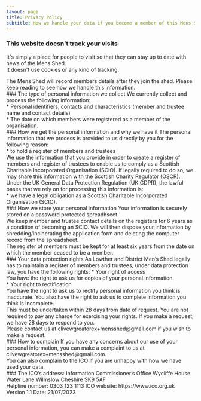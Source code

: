 ```yaml
---
layout: page
title: Privacy Policy
subtitle: How we handle your data if you become a member of this Mens Shed
---
```


### This website doesn't track your visits
It's simply a place for people to visit so that they can stay up to date with news of the Mens Shed.  
It doesn't use cookies or any kind of tracking.
<div style="page-break-after: always"></div>
The Mens Shed will record members details after they join the shed. Please keep reading to see how we handle this information.
<br>
### The type of personal information we collect
We currently collect and process the following information:
<br>
* Personal identifiers, contacts and characteristics (member and trustee name and contact details)
<br>
* The date on which members were registered as a member of the organisation.
<div style="page-break-after: always"></div>
### How we get the personal information and why we have it
The personal information that we process is provided to us directly by you for the following reason:
<br>
* to hold a register of members and trustees
<br>
We use the information that you provide in order to create a register of members and register of trustees to enable us to comply as a Scottish Charitable Incorporated Organisation (SCIO).  
If legally required to do so, we may share this information with the Scottish Charity Regulator (OSCR).
Under the UK General Data Protection Regulation (UK GDPR), the lawful bases that we rely on for processing this information is:
<br>
* we have a legal obligation as a Scottish Charitable Incorporated Organisation (SCIO).
<div style="page-break-after: always"></div>
### How we store your personal information
Your information is securely stored on a password protected spreadhseet.
<br>
We keep member and trustee contact details on the registers for 6 years as a condition of becoming an SCIO. We will then dispose your information by shredding/incinerating the application form and deleting the computer record from the spreadsheet.
<br>
The register of members must be kept for at least six years from the date on which the member ceased to be a member.
<br>
### Your data protection rights
As Lowther and District Men’s Shed legally has to maintain a register of members and trustees, under data protection law, you have the following rights:
* Your right of access
<br>
You have the right to ask us for copies of your personal information.
<div style="page-break-after: always"></div>
* Your right to rectification
<br>
You have the right to ask us to rectify personal information you think is inaccurate. You also have the right to ask us to complete information you think is incomplete.
<div style="page-break-after: always"></div>
This must be undertaken within 28 days from date of request. You are not required to pay any charge for exercising your rights. If you make a request, we have 28 days to respond to you.
<br>
Please contact us at clivewgreatorex+mensshed@gmail.com if you wish to make a request.
<br>
### How to complain
If you have any concerns about our use of your personal information, you can make a complaint to us at clivewgreatorex+mensshed@gmail.com.
<br>
You can also complain to the ICO if you are unhappy with how we have used your data.
<br>
### The ICO’s address:
Information Commissioner’s Office   
Wycliffe House  
Water Lane  
Wilmslow  
Cheshire  
SK9 5AF
<div style="page-break-after: always"></div>
<div style="page-break-after: always"></div>
Helpline number: 0303 123 1113  
ICO website: https://www.ico.org.uk
<div style="page-break-after: always"></div>
<div style="page-break-after: always"></div>
Version 1.1 Date: 21/07/2023
